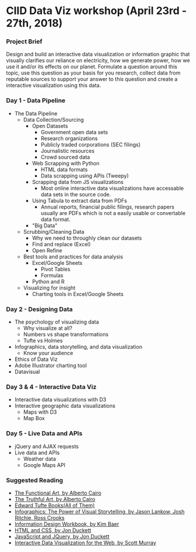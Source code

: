 # CIID Data Viz workshop (April 23rd - 27th, 2018)
### Project Brief
Design and build an interactive data visualization or information graphic that visually clarifies our reliance on electricity, how we generate power, how we use it and/or its effects on our planet. Formulate a question around this topic, use this question as your basis for you research, collect data from reputable sources to support your answer to this question and create a interactive visualization using this data.

### Day 1 - Data Pipeline
* The Data Pipeline
	* Data Collection/Sourcing
		* Open Datasets
			* Government open data sets
			* Research organizations
			* Publicly traded corporations (SEC filings)
			* Journalistic resources
			* Crowd sourced data
		* Web Scrapping with Python
			* HTML data formats
			* Data scrapping using APIs (Tweepy)
		* Scrapping data from JS visualizations
			* Most online interactive data visualizations have accessable data sets in the source code.
		* Using Tabula to extract data from PDFs
			* Annual reports, financial public filings, research papers usually are PDFs which is not a easily usable or convertable data format.
		* "Big Data"
	* Scrubbing/Cleaning Data
		* Why we need to throughly clean our datasets
		* Find and replace (Excel)
		* Open Refine
	* Best tools and practices for data analysis
		* Excel/Google Sheets
			* Pivot Tables
			* Formulas
		* Python and R
	* Visualizing for insight
		* Charting tools in Excel/Google Sheets

### Day 2 - Designing Data
* The psychology of visualizing data
	* Why visualize at all?
	* Numbers vs shape transformations
	* Tufte vs Holmes
* Infographics, data storytelling, and data visualization
	* Know your audience
* Ethics of Data Viz
* Adobe Illustrator charting tool 
* Datavisual

### Day 3 & 4 - Interactive Data Viz
* Interactive data visualizations with D3
* Interactive geographic data visualizations
	* Maps with D3
	* Map Box

### Day 5 - Live Data and APIs
* jQuery and AJAX requests
* Live data and APIs
	* Weather data
	* Google Maps API

### Suggested Reading
* [The Functional Art, by Alberto Cairo](https://www.amazon.com/gp/product/0321834739/)
* [The Truthful Art, by Alberto Cairo](https://www.amazon.com/gp/product/0321934075)
* [Edward Tufte Books(All of Them)](https://www.edwardtufte.com/tufte/books_vdqi)
* [Infographics: The Power of Visual Storytelling, by Jason Lankow,‎ Josh Ritchie,‎ Ross Crooks](https://www.amazon.com/Infographics-Visual-Storytelling-Jason-Lankow/dp/1118314042)
* [Information Design Workbook, by Kim Baer](https://www.amazon.com/Information-Design-Workbook-approaches-inspiration/dp/1592536271)
* [HTML and CSS, by Jon Duckett](https://www.amazon.com/HTML-CSS-Design-Build-Websites/dp/1118008189)
* [JavaScript and JQuery, by Jon Duckett](https://www.amazon.com/JavaScript-JQuery-Interactive-Front-End-Development/dp/1118531647/)
* [Interactive Data Visualization for the Web, by Scott Murray](https://www.amazon.com/Interactive-Data-Visualization-Web-Introduction/dp/1449339735)